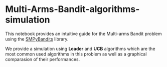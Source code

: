 # Multi-Arms-Bandit-algorithms-simulation

This notebook provides an intuitive guide for the Multi-arms Bandit problem using the [SMPyBandits](https://smpybandits.github.io/docs/) library.

We provide a simulation using **Leader** and **UCB** algorithms which are the most common used algorithms in this problem as well as a graphical comparasion of their performances.
